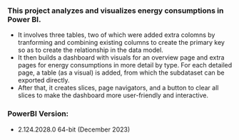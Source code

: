 ### This project analyzes and visualizes energy consumptions in Power BI. 
- It involves three tables, two of which were added extra colomns by tranforming and combining existing columns to create the primary key so as to create the relationship in the data model.
- It then builds a dashboard with visuals for an overview page and extra pages for energy consumptions in more detail by type. For each detailed page, a table (as a visual) is added, from which the subdataset can be exported directly.
- After that, it creates slices, page navigators, and a button to clear all slices to make the dashboard more user-friendly and interactive.

### PowerBI Version:
- 2.124.2028.0 64-bit (December 2023)
